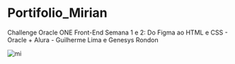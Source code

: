 # Portifolio_Mirian
Challenge Oracle ONE Front-End Semana 1 e 2: 
Do Figma ao HTML e CSS - Oracle + Alura - Guilherme Lima e Genesys Rondon

![mi](https://user-images.githubusercontent.com/92062517/166992018-7bd81675-87f6-4101-84d2-1cc5ee0a20f1.png)
